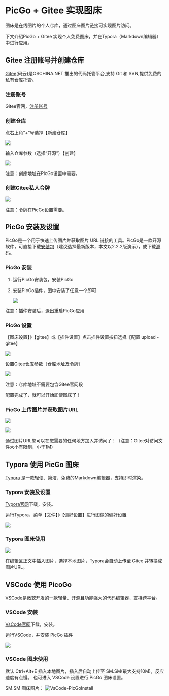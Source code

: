 # PicGo + Gitee 实现图床



图床是在线图片的个人仓库，通过图床图片链接可实现图片访问。

下文介绍PicGo + Gitee 实现个人免费图床，并在Typora（Markdown编辑器）中进行应用。



## Gitee 注册账号并创建仓库

[Gitee](https://gitee.com/)(码云)是OSCHINA.NET 推出的代码托管平台,支持 Git 和 SVN,提供免费的私有仓库托管。



### 注册账号

Gitee官网，[注册账号](https://gitee.com/signup)



### 创建仓库

点右上角“+”号选择【新建仓库】

![](https://gitee.com/kisswind/resouces/raw/master/Images/Gitee-CreateRep.png)

输入仓库参数（选择“开源”）【创建】

![](https://gitee.com/kisswind/resouces/raw/master/Images/Gitee-CreateRepSettings.png)

注意：创库地址在PicGo设置中需要。



### 创建Gitee私人令牌

![](https://gitee.com/kisswind/resouces/raw/master/Images/Gitee-GenToken.png)

注意：令牌在PicGo设置需要。



## PicGo 安装及设置

PicGo是一个用于快速上传图片并获取图片 URL 链接的工具。PicGo是一款开源软件，可直接下载[安装包](https://github.com/Molunerfinn/PicGo/releases)（建议选择最新版本，本文以2.2.2版演示），或下载[源码](https://github.com/Molunerfinn/PicGo)。



### PicGo 安装

1. 运行PicGo安装包，安装PicGo

2. 安装PicGo插件，图中安装了任意一个即可

   ![](https://gitee.com/kisswind/resouces/raw/master/Images/PicGo-GiteeInstall.png)

注意：插件安装后，退出重启PicGo应用



### PicGo 设置

【图床设置】》【gitee】或【插件设置】点击插件设置按扭选择【配置 upload - gitee】

![](https://gitee.com/kisswind/resouces/raw/master/Images/PicGo-GiteeSettings-0.png)



设置Gitee仓库参数（仓库地址及令牌）

![](https://gitee.com/kisswind/resouces/raw/master/Images/PicGo-GiteeSettings.png)

注意：仓库地址不需要包含Gitee官网段

配置完成了，就可以开始即使图床了！



### PicGo 上传图片并获取图片URL

![](https://gitee.com/kisswind/resouces/raw/master/Images/PicGo-Upload.png)

![](https://gitee.com/kisswind/resouces/raw/master/Images/PicGo-Ablumn.png)

通过图片URL您可以在您需要的任何地方加入并访问了！（注意：Gitee对访问文件大小有限制，小于1M）



## Typora 使用 PicGo 图床

[Typora](https://typora.io/) 是一款轻便、简洁、免费的Markdown编辑器，支持即时渲染。

### Typora 安装及设置

[Typora官网](https://typora.io/)下载，安装。

运行Typora，菜单【文件】》【偏好设置】进行图像的偏好设置

![](https://gitee.com/kisswind/resouces/raw/master/Images/Typora-PicGoSettings.png)



 ### Typora 图床使用

![](https://gitee.com/kisswind/resouces/raw/master/Images/Typora-PicGoUpload.png)

在编辑区正文中插入图片，选择本地图片，Typora会自动上传至 Gitee 并转换成图片URL。


## VSCode 使用 PicoGo

[VSCode](https://code.visualstudio.com/)是微软开发的一款轻量、开源且功能强大的代码编辑器，支持跨平台。

### VSCode 安装

[VsCode官网](https://code.visualstudio.com/Download)下载，安装。

运行VSCode，并安装 PicGo 插件

![](https://gitee.com/kisswind/resouces/raw/master/Images/VsCode-PicGoInstall.png)




### VSCode 图床使用

默认 Ctrl+Alt+E 插入本地图片，插入后自动上传至 SM.SM(最大支持10M)，反应速度有点慢。
也可进入 VSCode 设置进行 PicGo 图床设置。

SM.SM 图床图片：
![VsCode-PicGoInstall](https://i.loli.net/2021/07/31/B359athbSJ1jT8i.png)

